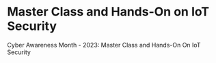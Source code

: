 # Master Class and Hands-On on IoT Security
Cyber Awareness Month - 2023: Master Class and Hands-On On IoT Security
